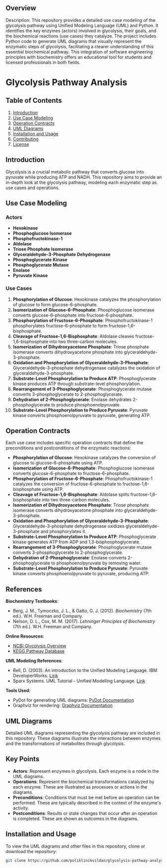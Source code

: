 
## Overview

Description:
This repository provides a detailed use case modeling of the glycolysis pathway using Unified Modeling Language (UML) and Python. It identifies the key enzymes (actors) involved in glycolysis, their goals, and the biochemical reactions (use cases) they catalyze. The project includes Python code to generate UML diagrams that visually represent the enzymatic steps of glycolysis, facilitating a clearer understanding of this essential biochemical pathway. This integration of software engineering principles with biochemistry offers an educational tool for students and licensed professionals in both fields.
# Glycolysis Pathway Analysis

## Table of Contents

1. [Introduction](#introduction)
2. [Use Case Modeling](#use-case-modeling)
3. [Operation Contracts](#operation-contracts)
4. [UML Diagrams](#uml-diagrams)
5. [Installation and Usage](#installation-and-usage)
6. [Contributing](#contributing)
7. [License](#license)

## Introduction

Glycolysis is a crucial metabolic pathway that converts glucose into pyruvate while producing ATP and NADH. This repository aims to provide an in-depth look at the glycolysis pathway, modeling each enzymatic step as use cases and operations.

## Use Case Modeling

### Actors

- **Hexokinase**
- **Phosphoglucose Isomerase**
- **Phosphofructokinase-1**
- **Aldolase**
- **Triose Phosphate Isomerase**
- **Glyceraldehyde-3-Phosphate Dehydrogenase**
- **Phosphoglycerate Kinase**
- **Phosphoglycerate Mutase**
- **Enolase**
- **Pyruvate Kinase**

### Use Cases

1. **Phosphorylation of Glucose**: Hexokinase catalyzes the phosphorylation of glucose to form glucose-6-phosphate.
2. **Isomerization of Glucose-6-Phosphate**: Phosphoglucose isomerase converts glucose-6-phosphate into fructose-6-phosphate.
3. **Phosphorylation of Fructose-6-Phosphate**: Phosphofructokinase-1 phosphorylates fructose-6-phosphate to form fructose-1,6-bisphosphate.
4. **Cleavage of Fructose-1,6-Bisphosphate**: Aldolase cleaves fructose-1,6-bisphosphate into two three-carbon molecules.
5. **Isomerization of Dihydroxyacetone Phosphate**: Triose phosphate isomerase converts dihydroxyacetone phosphate into glyceraldehyde-3-phosphate.
6. **Oxidation and Phosphorylation of Glyceraldehyde-3-Phosphate**: Glyceraldehyde-3-phosphate dehydrogenase catalyzes the oxidation of glyceraldehyde-3-phosphate.
7. **Substrate-Level Phosphorylation to Produce ATP**: Phosphoglycerate kinase produces ATP through substrate-level phosphorylation.
8. **Rearrangement of 3-Phosphoglycerate**: Phosphoglycerate mutase converts 3-phosphoglycerate to 2-phosphoglycerate.
9. **Dehydration of 2-Phosphoglycerate**: Enolase dehydrates 2-phosphoglycerate to produce phosphoenolpyruvate.
10. **Substrate-Level Phosphorylation to Produce Pyruvate**: Pyruvate kinase converts phosphoenolpyruvate to pyruvate, generating ATP.

## Operation Contracts

Each use case includes specific operation contracts that define the preconditions and postconditions of the enzymatic reactions:

- **Phosphorylation of Glucose**: Hexokinase catalyzes the conversion of glucose to glucose-6-phosphate using ATP.
- **Isomerization of Glucose-6-Phosphate**: Phosphoglucose isomerase converts glucose-6-phosphate to fructose-6-phosphate.
- **Phosphorylation of Fructose-6-Phosphate**: Phosphofructokinase-1 catalyzes the conversion of fructose-6-phosphate to fructose-1,6-bisphosphate using ATP.
- **Cleavage of Fructose-1,6-Bisphosphate**: Aldolase splits fructose-1,6-bisphosphate into two three-carbon molecules.
- **Isomerization of Dihydroxyacetone Phosphate**: Triose phosphate isomerase converts dihydroxyacetone phosphate into glyceraldehyde-3-phosphate.
- **Oxidation and Phosphorylation of Glyceraldehyde-3-Phosphate**: Glyceraldehyde-3-phosphate dehydrogenase oxidizes glyceraldehyde-3-phosphate and phosphorylates it.
- **Substrate-Level Phosphorylation to Produce ATP**: Phosphoglycerate kinase generates ATP from ADP and 1,3-bisphosphoglycerate.
- **Rearrangement of 3-Phosphoglycerate**: Phosphoglycerate mutase converts 3-phosphoglycerate to 2-phosphoglycerate.
- **Dehydration of 2-Phosphoglycerate**: Enolase converts 2-phosphoglycerate to phosphoenolpyruvate by removing water.
- **Substrate-Level Phosphorylation to Produce Pyruvate**: Pyruvate kinase converts phosphoenolpyruvate to pyruvate, producing ATP.

## References

**Biochemistry Textbooks**:
   - Berg, J. M., Tymoczko, J. L., & Gatto, G. J. (2012). *Biochemistry* (7th ed.). W.H. Freeman and Company.
   - Nelson, D. L., Cox, M. M. (2017). *Lehninger Principles of Biochemistry* (7th ed.). W.H. Freeman and Company.

**Online Resources**:
   - [NCBI Glycolysis Overview](https://www.ncbi.nlm.nih.gov/books/NBK2264/)
   - [KEGG Pathway Database](https://www.genome.jp/kegg/pathway.html)

**UML Modeling References**:
   - Bell, D. (2003). An introduction to the Unified Modeling Language. IBM DeveloperWorks. [Link](https://www.ibm.com/developerworks/rational/library/content/RationalEdge/jul2003/edge2/)
   - Sparx Systems. UML Tutorial - Unified Modelling Language. [Link](https://www.sparxsystems.com/resources/uml2/index.html)

**Tools Used**:
   - PyDot for generating UML diagrams: [PyDot Documentation](https://github.com/pydot/pydot)
   - Graphviz for rendering: [Graphviz Documentation](https://graphviz.gitlab.io/documentation/)

## UML Diagrams

Detailed UML diagrams representing the glycolysis pathway are included in this repository. These diagrams illustrate the interactions between enzymes and the transformations of metabolites through glycolysis.

## Key Points

- **Actors**: Represent enzymes in glycolysis. Each enzyme is a node in the UML diagrams.
- **Operations**: Represent the biochemical transformations catalyzed by each enzyme. These are illustrated as processes or actions in the diagrams.
- **Preconditions**: Conditions that must be met before an operation can be performed. These are typically described in the context of the enzyme's activity.
- **Postconditions**: Results or state changes that occur after an operation is completed. These are shown as outcomes in the diagrams.

## Installation and Usage

To view the UML diagrams and other files in this repository, clone or download the repository:

```bash
git clone https://github.com/poliklinikvildan/glycolysis-pathway-analysis.git

